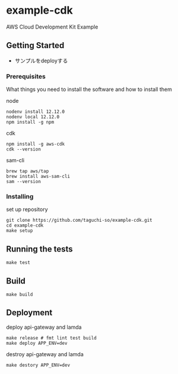 # example-cdk

AWS Cloud Development Kit Example

## Getting Started

- サンプルをdeployする

### Prerequisites

What things you need to install the software and how to install them

node

```shell
nodenv install 12.12.0
nodenv local 12.12.0
npm install -g npm
```

cdk

```shell
npm install -g aws-cdk
cdk --version
```

sam-cli

```shell
brew tap aws/tap
brew install aws-sam-cli
sam --version
```

### Installing

set up repository

```shell
git clone https://github.com/taguchi-so/example-cdk.git
cd example-cdk
make setup
```

## Running the tests

```shell
make test
```

## Build

```shell
make build
```

## Deployment

deploy api-gateway and lamda

```shell
make release # fmt lint test build
make deploy APP_ENV=dev
```

destroy api-gateway and lamda

```shell
make destory APP_ENV=dev
```


